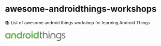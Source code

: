 # awesome-androidthings-workshops
📚 List of awesome android things workshop for learning Android Things

<img src="android-things.png" alt="phone image" width="200px"/>
